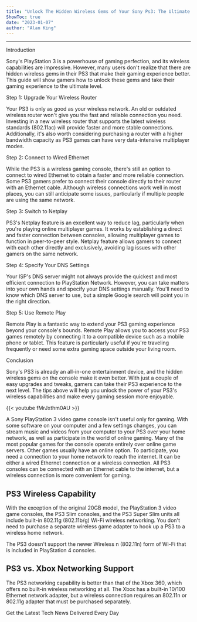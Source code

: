 ```yaml
---
title: "Unlock The Hidden Wireless Gems of Your Sony Ps3: The Ultimate Guide to Maximizing Your Gaming Experience"
ShowToc: true 
date: "2023-01-07"
author: "Alan King"
---
```

*****
Introduction

Sony's PlayStation 3 is a powerhouse of gaming perfection, and its wireless capabilities are impressive. However, many users don't realize that there are hidden wireless gems in their PS3 that make their gaming experience better. This guide will show gamers how to unlock these gems and take their gaming experience to the ultimate level.

Step 1: Upgrade Your Wireless Router

Your PS3 is only as good as your wireless network. An old or outdated wireless router won't give you the fast and reliable connection you need. Investing in a new wireless router that supports the latest wireless standards (802.11ac) will provide faster and more stable connections. Additionally, it's also worth considering purchasing a router with a higher bandwidth capacity as PS3 games can have very data-intensive multiplayer modes.

Step 2: Connect to Wired Ethernet

While the PS3 is a wireless gaming console, there's still an option to connect to wired Ethernet to obtain a faster and more reliable connection. Some PS3 gamers prefer to connect their console directly to their router with an Ethernet cable. Although wireless connections work well in most places, you can still anticipate some issues, particularly if multiple people are using the same network.

Step 3: Switch to Netplay

PS3's Netplay feature is an excellent way to reduce lag, particularly when you're playing online multiplayer games. It works by establishing a direct and faster connection between consoles, allowing multiplayer games to function in peer-to-peer style. Netplay feature allows gamers to connect with each other directly and exclusively, avoiding lag issues with other gamers on the same network.

Step 4: Specify Your DNS Settings

Your ISP's DNS server might not always provide the quickest and most efficient connection to PlayStation Network. However, you can take matters into your own hands and specify your DNS settings manually. You'll need to know which DNS server to use, but a simple Google search will point you in the right direction.

Step 5: Use Remote Play

Remote Play is a fantastic way to extend your PS3 gaming experience beyond your console's bounds. Remote Play allows you to access your PS3 games remotely by connecting it to a compatible device such as a mobile phone or tablet. This feature is particularly useful if you're traveling frequently or need some extra gaming space outside your living room.

Conclusion

Sony's PS3 is already an all-in-one entertainment device, and the hidden wireless gems on the console make it even better. With just a couple of easy upgrades and tweaks, gamers can take their PS3 experience to the next level. The tips above will help you unlock the power of your PS3's wireless capabilities and make every gaming session more enjoyable.

{{< youtube fMrJxthm0AU >}} 




A Sony PlayStation 3 video game console isn't useful only for gaming. With some software on your computer and a few settings changes, you can stream music and videos from your computer to your PS3 over your home network, as well as participate in the world of online gaming. Many of the most popular games for the console operate entirely over online game servers. Other games usually have an online option. To participate, you need a connection to your home network to reach the internet. It can be either a wired Ethernet connection or a wireless connection. All PS3 consoles can be connected with an Ethernet cable to the internet, but a wireless connection is more convenient for gaming.

 
##   PS3 Wireless Capability  
 

With the exception of the original 20GB model, the PlayStation 3 video game consoles, the PS3 Slim consoles, and the PS3 Super Slim units all include built-in 802.11g (802.11b/g) Wi-Fi wireless networking. You don't need to purchase a separate wireless game adapter to hook up a PS3 to a wireless home network.

 

The PS3 doesn't support the newer Wireless n (802.11n) form of Wi-Fi that is included in PlayStation 4 consoles.

 
##   PS3 vs. Xbox Networking Support  
 

The PS3 networking capability is better than that of the Xbox 360, which offers no built-in wireless networking at all. The Xbox has a built-in 10/100 Ethernet network adapter, but a wireless connection requires an 802.11n or 802.11g adapter that must be purchased separately.

 

Get the Latest Tech News Delivered Every Day





